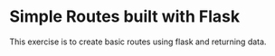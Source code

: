 # Simple Routes built with Flask

This exercise is to create basic routes using flask and returning data.


